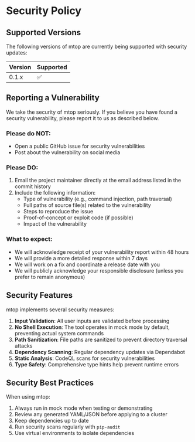 # Security Policy

## Supported Versions

The following versions of mtop are currently being supported with security updates:

| Version | Supported          |
| ------- | ------------------ |
| 0.1.x   | :white_check_mark: |

## Reporting a Vulnerability

We take the security of mtop seriously. If you believe you have found a security vulnerability, please report it to us as described below.

### Please do NOT:
- Open a public GitHub issue for security vulnerabilities
- Post about the vulnerability on social media

### Please DO:
1. Email the project maintainer directly at the email address listed in the commit history
2. Include the following information:
   - Type of vulnerability (e.g., command injection, path traversal)
   - Full paths of source file(s) related to the vulnerability
   - Steps to reproduce the issue
   - Proof-of-concept or exploit code (if possible)
   - Impact of the vulnerability

### What to expect:
- We will acknowledge receipt of your vulnerability report within 48 hours
- We will provide a more detailed response within 7 days
- We will work on a fix and coordinate a release date with you
- We will publicly acknowledge your responsible disclosure (unless you prefer to remain anonymous)

## Security Features

mtop implements several security measures:

1. **Input Validation**: All user inputs are validated before processing
2. **No Shell Execution**: The tool operates in mock mode by default, preventing actual system commands
3. **Path Sanitization**: File paths are sanitized to prevent directory traversal attacks
4. **Dependency Scanning**: Regular dependency updates via Dependabot
5. **Static Analysis**: CodeQL scans for security vulnerabilities
6. **Type Safety**: Comprehensive type hints help prevent runtime errors

## Security Best Practices

When using mtop:

1. Always run in mock mode when testing or demonstrating
2. Review any generated YAML/JSON before applying to a cluster
3. Keep dependencies up to date
4. Run security scans regularly with `pip-audit`
5. Use virtual environments to isolate dependencies